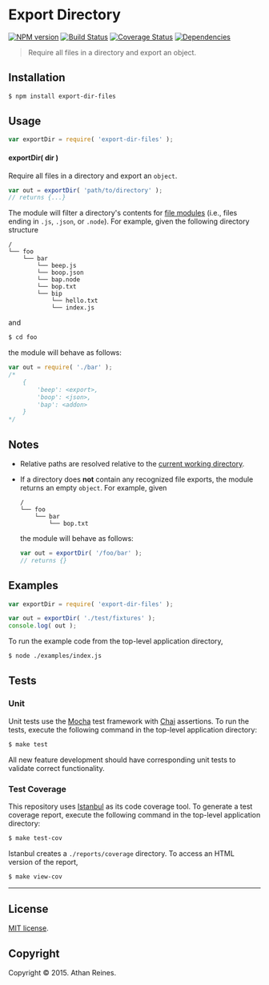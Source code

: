 Export Directory
===
[![NPM version][npm-image]][npm-url] [![Build Status][travis-image]][travis-url] [![Coverage Status][codecov-image]][codecov-url] [![Dependencies][dependencies-image]][dependencies-url]

> Require all files in a directory and export an object.


## Installation

``` bash
$ npm install export-dir-files
```


## Usage

``` javascript
var exportDir = require( 'export-dir-files' );
```

#### exportDir( dir )

Require all files in a directory and export an `object`.

``` javascript
var out = exportDir( 'path/to/directory' );
// returns {...}
```

The module will filter a directory's contents for [file modules](https://nodejs.org/api/modules.html#modules_file_modules) (i.e., files ending in `.js`, `.json`, or `.node`). For example, given the following directory structure

```
/
└── foo
    └── bar
        └── beep.js
        └── boop.json
        └── bap.node
        └── bop.txt
        └── bip
            └── hello.txt
            └── index.js
```

and 

``` bash
$ cd foo
```

the module will behave as follows:

``` javascript
var out = require( './bar' );
/*
	{
		'beep': <export>,
		'boop': <json>,
		'bap': <addon>
	}
*/
```


## Notes

*	Relative paths are resolved relative to the [current working directory](https://github.com/kgryte/utils-cwd).
*	If a directory does __not__ contain any recognized file exports, the module returns an empty `object`. For example, given

	```
	/
	└── foo
	    └── bar
	        └── bop.txt
	```

	the module will behave as follows:

	``` javascript
	var out = exportDir( '/foo/bar' );
	// returns {}
	```


## Examples

``` javascript
var exportDir = require( 'export-dir-files' );

var out = exportDir( './test/fixtures' );
console.log( out );
```

To run the example code from the top-level application directory,

``` bash
$ node ./examples/index.js
```


## Tests

### Unit

Unit tests use the [Mocha](http://mochajs.org/) test framework with [Chai](http://chaijs.com) assertions. To run the tests, execute the following command in the top-level application directory:

``` bash
$ make test
```

All new feature development should have corresponding unit tests to validate correct functionality.


### Test Coverage

This repository uses [Istanbul](https://github.com/gotwarlost/istanbul) as its code coverage tool. To generate a test coverage report, execute the following command in the top-level application directory:

``` bash
$ make test-cov
```

Istanbul creates a `./reports/coverage` directory. To access an HTML version of the report,

``` bash
$ make view-cov
```


---
## License

[MIT license](http://opensource.org/licenses/MIT).


## Copyright

Copyright &copy; 2015. Athan Reines.


[npm-image]: http://img.shields.io/npm/v/export-dir-files.svg
[npm-url]: https://npmjs.org/package/export-dir-files

[travis-image]: http://img.shields.io/travis/kgryte/export-dir-files/master.svg
[travis-url]: https://travis-ci.org/kgryte/export-dir-files

[codecov-image]: https://img.shields.io/codecov/c/github/kgryte/export-dir-files/master.svg
[codecov-url]: https://codecov.io/github/kgryte/export-dir-files?branch=master

[dependencies-image]: http://img.shields.io/david/kgryte/export-dir-files.svg
[dependencies-url]: https://david-dm.org/kgryte/export-dir-files

[dev-dependencies-image]: http://img.shields.io/david/dev/kgryte/export-dir-files.svg
[dev-dependencies-url]: https://david-dm.org/dev/kgryte/export-dir-files

[github-issues-image]: http://img.shields.io/github/issues/kgryte/export-dir-files.svg
[github-issues-url]: https://github.com/kgryte/export-dir-files/issues
